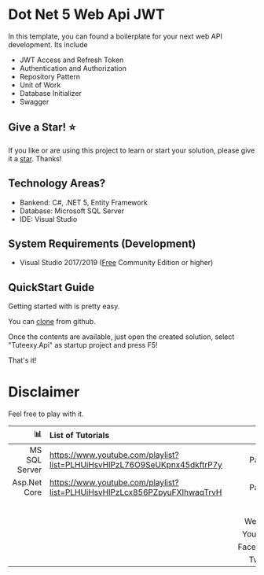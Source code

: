 # Dot Net 5 Web Api JWT
In this template, you can found a boilerplate for your next web API development. Its include
* JWT Access and Refresh Token
* Authentication and Authorization
* Repository Pattern
* Unit of Work
* Database Initializer
* Swagger

## Give a Star! :star:
If you like or are using this project to learn or start your solution, please give it a [star](https://github.com/IAmHasanHabib/TuteelyDotNet). Thanks!

## Technology Areas?
* Bankend: C#, .NET 5, Entity Framework
* Database: Microsoft SQL Server
* IDE: Visual Studio 

## System Requirements (Development)
* Visual Studio 2017/2019 ([Free](https://visualstudio.microsoft.com/vs/community/) Community Edition or higher)

## QuickStart Guide
Getting started with is pretty easy. 

You can [clone](https://github.com/devopshasan/Dot-Net-5-WebApi-JWT) from github.

Once the contents are available, just open the created solution, select "Tuteexy.Api" as startup project and press F5!

That's it!

# Disclaimer
Feel free to play with it. 


| :bar_chart:               |  List of Tutorials   |   | :moneybag:           | Support Us                           |
|--------------------------:|:---------------------|---|---------------------:|:-------------------------------------|
| MS SQL Server             |https://www.youtube.com/playlist?list=PLHUiHsvHlPzL76O9SeUKpnx45dkftrP7y |   | Paypal |  https://www.paypal.me/iamhasanhabib                |
| Asp.Net Core              |https://www.youtube.com/playlist?list=PLHUiHsvHlPzLcx856PZpyuFXIhwaqTrvH |   | Paypal |  https://www.paypal.me/iamhasanhabib                 |
|                           | |   | :point_right:        | Follow Us                            |
|                           | |   |Website               |http://www.devopshasan.com          |
|                           | |   |YouTube               |https://www.youtube.com/devopshasan  |
|                           | |   |Facebook              |https://www.facebook.com/devopshasan |
|                           | |   |Twitter               |https://twitter.com/devopshasan      | 
